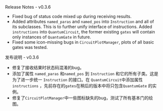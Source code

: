 Release Notes - v0.3.6

- Fixed bug of status code mixed up during receiving results.
- Added attributes ``named_paras`` and ``named_pos`` into ``Instruction`` and all of its subclasses. This is to further unify interface of instructions. Added ``instructions`` into ``QuantumCircuit``, the former existing ``gates`` will contain only instances of ``QuantumGate`` in future.
- Fixed some icon-missing bugs in ``CircuitPlotManager``, plots of all basic gates was tested.

发布说明 - v0.3.6

- 修复了接收结果时状态码混淆的bug。
- 添加了属性 ``named_paras`` 和``named_pos`` 到 ``Instruction`` 和它的所有子类。这是为了进一步统一 ``Instruction`` 的接口。在 ``QuantumCircuit``中添加属性 ``instructions`` ，先前存在的``gates``在稍后的版本中将只包含``QuantumGate`` 的实例。
- 修复了``CircuitPlotManager``中一些图标缺失的bug，测试了所有基本门的绘图。